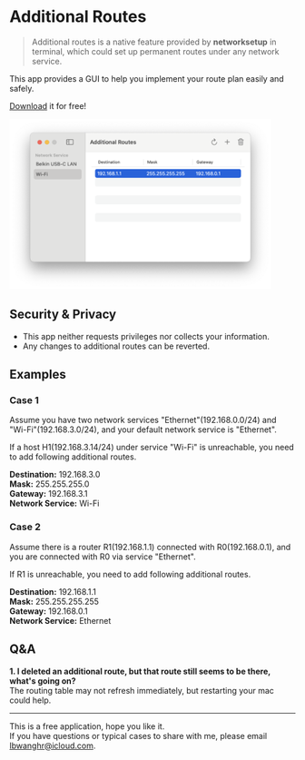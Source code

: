 # Additional Routes
> Additional routes is a native feature provided by **networksetup** in terminal, which could set up permanent routes under any network service.

This app provides a GUI to help you implement your route plan easily and safely.  

[Download](https://github.com/lbwanghr/AdditionalRoutes/releases/download/v1.0/AdditionalRoutes.app.zip) it for free!

<img src="https://github.com/lbwanghr/AdditionalRoutes/blob/main/demo1.png" height="300">

## Security & Privacy
* This app neither requests privileges nor collects your information.  
* Any changes to additional routes can be reverted.

## Examples
### Case 1
Assume you have two network services "Ethernet"(192.168.0.0/24) and "Wi-Fi"(192.168.3.0/24), and your default network service is "Ethernet".  

If a host H1(192.168.3.14/24) under service "Wi-Fi" is unreachable, you need to add following additional routes.  

**Destination:** 192.168.3.0  
**Mask:** 255.255.255.0  
**Gateway:** 192.168.3.1  
**Network Service:** Wi-Fi  

### Case 2
Assume there is a router R1(192.168.1.1) connected with R0(192.168.0.1), and you are connected with R0 via service "Ethernet".  

If R1 is unreachable, you need to add following additional routes.  

**Destination:** 192.168.1.1  
**Mask:** 255.255.255.255  
**Gateway:** 192.168.0.1  
**Network Service:** Ethernet  

## Q&A 

**1. I deleted an additional route, but that route still seems to be there, what's going on?**  
The routing table may not refresh immediately, but restarting your mac could help.


---
This is a free application, hope you like it.  
If you have questions or typical cases to share with me, please email lbwanghr@icloud.com.
